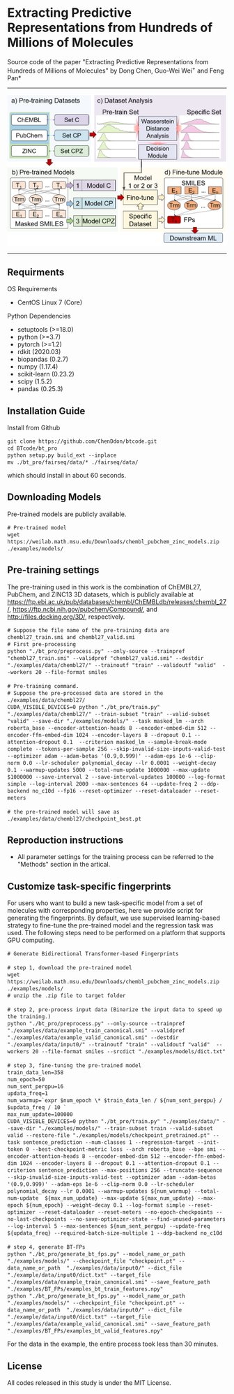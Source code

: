 # Extracting Predictive Representations from Hundreds of Millions of Molecules

Source code of the paper "Extracting Predictive Representations from Hundreds of Millions of Molecules" by Dong Chen, Guo-Wei Wei<sup>+</sup> and Feng Pan\*

---

![model_framework](./model_protocal.png)

---

## Requirments

OS Requirements
- CentOS Linux 7 (Core)

Python Dependencies
- setuptools (>=18.0)
- python (>=3.7)
- pytorch (>=1.2)
- rdkit (2020.03)
- biopandas (0.2.7)
- numpy (1.17.4)
- scikit-learn (0.23.2)
- scipy (1.5.2)
- pandas (0.25.3)


## Installation Guide

Install from Github

```shell
git clone https://github.com/ChenDdon/btcode.git
cd BTcode/bt_pro
python setup.py build_ext --inplace
mv ./bt_pro/fairseq/data/* ./fairseq/data/
```

which should install in about 60 seconds.

## Downloading Models

Pre-trained models are publicly available.

```shell
# Pre-trained model
wget https://weilab.math.msu.edu/Downloads/chembl_pubchem_zinc_models.zip ./examples/models/
```

## Pre-training settings

The pre-training used in this work is the combination of ChEMBL27, PubChem, and ZINC13 3D datasets, which is publicly available at https://ftp.ebi.ac.uk/pub/databases/chembl/ChEMBLdb/releases/chembl_27/, https://ftp.ncbi.nih.gov/pubchem/Compound/, and http://files.docking.org/3D/, respectively.

```shell
# Suppose the file name of the pre-training data are chembl27_train.smi and chembl27_valid.smi
# First pre-processing
python "./bt_pro/preprocess.py" --only-source --trainpref "chembl27_train.smi" --validpref "chembl27_valid.smi" --destdir "./examples/data/chembl27/" --trainoutf "train" --validoutf "valid"  --workers 20 --file-format smiles

# Pre-training command.
# Suppose the pre-processed data are stored in the ./examples/data/chembl27/
CUDA_VISIBLE_DEVICES=0 python "./bt_pro/train.py" "./examples/data/chembl27/" --train-subset "train" --valid-subset "valid" --save-dir "./examples/models/" --task masked_lm --arch roberta_base --encoder-attention-heads 8 --encoder-embed-dim 512 --encoder-ffn-embed-dim 1024 --encoder-layers 8 --dropout 0.1 --attention-dropout 0.1  --criterion masked_lm --sample-break-mode complete --tokens-per-sample 256 --skip-invalid-size-inputs-valid-test --optimizer adam --adam-betas '(0.9,0.999)' --adam-eps 1e-6 --clip-norm 0.0 --lr-scheduler polynomial_decay --lr 0.0001 --weight-decay 0.1 --warmup-updates 5000 --total-num-update 1000000 --max-update $1000000 --save-interval 2 --save-interval-updates 100000 --log-format simple --log-interval 2000 --max-sentences 64 --update-freq 2 --ddp-backend no_c10d --fp16 --reset-optimizer --reset-dataloader --reset-meters

# the pre-trained model will save as ./examples/data/chembl27/checkpoint_best.pt
```

## Reproduction instructions

- All parameter settings for the training process can be referred to the "Methods" section in the artical.

## Customize task-specific fingerprints

For users who want to build a new task-specific model from a set of molecules with corresponding properties, here we provide script for generating the fingerprints. By default, we use supervised learning-based strategy to fine-tune the pre-trained model and the regression task was used. The following steps need to be performed on a platform that supports GPU computing.

```shell
# Generate Bidirectional Transformer-based Fingerprints

# step 1, download the pre-trained model
wget https://weilab.math.msu.edu/Downloads/chembl_pubchem_zinc_models.zip ./examples/models/
# unzip the .zip file to target folder

# step 2, pre-process input data (Binarize the input data to speed up the training.)
python "./bt_pro/preprocess.py" --only-source --trainpref "./examples/data/example_train_canonical.smi" --validpref "./examples/data/example_valid_canonical.smi" --destdir "./examples/data/input0/" --trainoutf "train" --validoutf "valid"  --workers 20 --file-format smiles --srcdict "./examples/models/dict.txt"

# step 3, fine-tuning the pre-trained model
train_data_len=358
num_epoch=50
num_sent_pergpu=16
updata_freq=1
num_warmup=`expr $num_epoch \* $train_data_len / ${num_sent_pergpu} / $updata_freq / 10 `
max_num_update=100000
CUDA_VISIBLE_DEVICES=0 python "./bt_pro/train.py" "./examples/data/" --save-dir "./examples/models/" --train-subset train --valid-subset valid --restore-file "./examples/models/checkpoint_pretrained.pt" --task sentence_prediction --num-classes 1 --regression-target --init-token 0 --best-checkpoint-metric loss --arch roberta_base --bpe smi --encoder-attention-heads 8 --encoder-embed-dim 512 --encoder-ffn-embed-dim 1024 --encoder-layers 8 --dropout 0.1 --attention-dropout 0.1 --criterion sentence_prediction --max-positions 256 --truncate-sequence --skip-invalid-size-inputs-valid-test --optimizer adam --adam-betas '(0.9,0.999)' --adam-eps 1e-6 --clip-norm 0.0 --lr-scheduler polynomial_decay --lr 0.0001 --warmup-updates ${num_warmup} --total-num-update  ${max_num_update} --max-update ${max_num_update} --max-epoch ${num_epoch} --weight-decay 0.1 --log-format simple --reset-optimizer --reset-dataloader --reset-meters --no-epoch-checkpoints --no-last-checkpoints --no-save-optimizer-state --find-unused-parameters --log-interval 5 --max-sentences ${num_sent_pergpu} --update-freq ${updata_freq} --required-batch-size-multiple 1 --ddp-backend no_c10d 

# step 4, generate BT-FPs
python "./bt_pro/generate_bt_fps.py" --model_name_or_path "./examples/models/" --checkpoint_file "checkpoint.pt" --data_name_or_path  "./examples/data/input0/" --dict_file "./example/data/input0/dict.txt" --target_file "./examples/data/example_train_canonical.smi" --save_feature_path "./examples/BT_FPs/examples_bt_train_features.npy"
python "./bt_pro/generate_bt_fps.py" --model_name_or_path "./examples/models/" --checkpoint_file "checkpoint.pt" --data_name_or_path  "./examples/data/input0/" --dict_file "./example/data/input0/dict.txt" --target_file "./examples/data/example_valid_canonical.smi" --save_feature_path "./examples/BT_FPs/examples_bt_valid_features.npy"

```

For the data in the example, the entire process took less than 30 minutes.

## License

All codes released in this study is under the MIT License.
